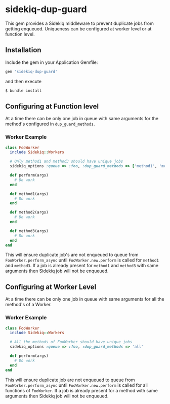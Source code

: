# sidekiq-dup-guard

This gem provides a Sidekiq middleware to prevent duplicate jobs from getting enqueued.
Uniqueness can be configured at worker level or at function level.

## Installation

Include the gem in your Application Gemfile:

```ruby
gem 'sidekiq-dup-guard'
```
and then execute

```bash
$ bundle install
```

## Configuring at Function level

At a time there can be only one job in queue with same arguments for the method's configured in `dup_guard_methods`.

### Worker Example

```ruby
class FooWorker
  include Sidekiq::Workers

  # Only method1 and method3 should have unique jobs
  sidekiq_options :queue => :foo, :dup_guard_methods => ['method1', 'method3']

  def perform(args)
    # Do work
  end

  def method1(args)
    # Do work
  end

  def method2(args)
    # Do work
  end

  def method3(args)
    # Do work
  end
end
```

This will ensure duplicate job's are not enqueued to queue from `FooWorker.perform_async` until `FooWorker.new.perform` is called for `method1` and `method3`. If a job is already present for `method1` and `method3` with same arguments then Sidekiq job will not be enqueued.

## Configuring at Worker Level

At a time there can be only one job in queue with same arguments for all the method's of a Worker.

### Worker Example

```ruby
class FooWorker
  include Sidekiq::Workers

  # All the methods of FooWorker should have unique jobs
  sidekiq_options :queue => :foo, :dup_guard_methods => 'all'

  def perform(args)
    # Do work
  end
end
```

This will ensure duplicate job are not enqueued to queue from `FooWorker.perform_async` until `FooWorker.new.perform` is called for all functions of `FooWorker`. If a job is already present for a method with same arguments then Sidekiq job will not be enqueued.
